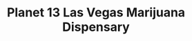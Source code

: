 ---
title: "Planet 13 Las Vegas Marijuana Dispensary"
url: /las-vegas/planet-13-las-vegas-marijuana-dispensary/
shop: cannabis
---